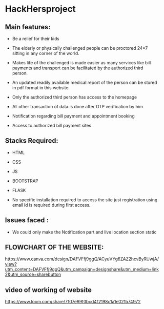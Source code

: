 # HackHersproject

## Main features: 

- Be a relief for their kids  

- The elderly or physically challenged people can be proctored 24*7 sitting in any corner of the world.  

- Makes life of the challenged is made easier as many services like bill payments and transport can be facilitated by the authorized third person.  

- An updated readily available medical report of the person can be stored in pdf format in this website. 

- Only the authorized third person has access to the homepage  

- All other transaction of data is done after OTP verification by him  

- Notification regarding bill payment and appointment booking  

- Access to authorized bill payment sites 

## Stacks Required: 

- HTML 

- CSS 

- JS 

- BOOTSTRAP 

- FLASK 


* No specific installation required to access the site just registration using email id is required during first access. 

## Issues faced : 

- We could only make the Notification part and live location section static 




## FLOWCHART OF THE WEBSITE:
https://www.canva.com/design/DAFVFfj9ggQ/ACyuVYg6ZAZ2hcvByRUwjA/view?utm_content=DAFVFfj9ggQ&utm_campaign=designshare&utm_medium=link2&utm_source=sharebutton
## video of working of website
https://www.loom.com/share/7107e99f0bcd412198c1a1e021b74972
